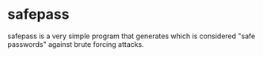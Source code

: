 # safepass
safepass is a very simple program that generates which is considered "safe passwords" against brute forcing attacks.
